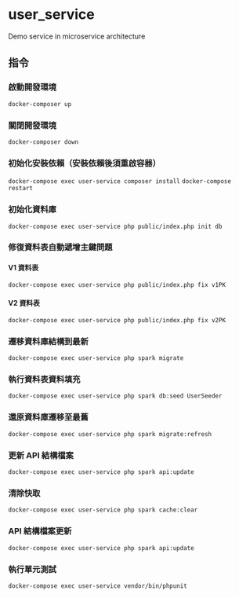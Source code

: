 # user_service
Demo service in microservice architecture

## 指令

### 啟動開發環境
`docker-composer up`

### 關閉開發環境
`docker-composer down`

### 初始化安裝依賴（安裝依賴後須重啟容器）
`docker-compose exec user-service composer install`
`docker-compose restart`

### 初始化資料庫
`docker-compose exec user-service php public/index.php init db`

### 修復資料表自動遞增主鍵問題
#### V1 資料表
`docker-compose exec user-service php public/index.php fix v1PK`
#### V2 資料表
`docker-compose exec user-service php public/index.php fix v2PK`

### 遷移資料庫結構到最新
`docker-compose exec user-service php spark migrate`

### 執行資料表資料填充
`docker-compose exec user-service php spark db:seed UserSeeder`

### 還原資料庫遷移至最舊
`docker-compose exec user-service php spark migrate:refresh`

### 更新 API 結構檔案
`docker-compose exec user-service php spark api:update`

### 清除快取
`docker-compose exec user-service php spark cache:clear`

### API 結構檔案更新
`docker-compose exec user-service php spark api:update`

### 執行單元測試
`docker-compose exec user-service vendor/bin/phpunit`
